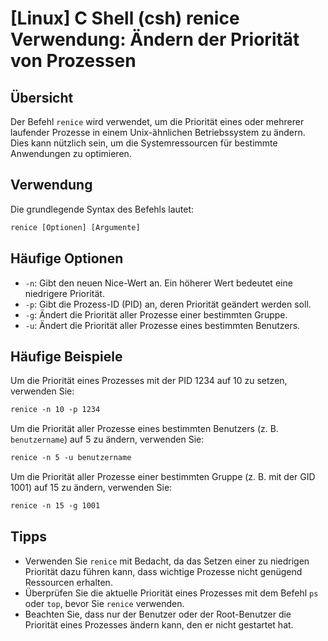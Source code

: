 # [Linux] C Shell (csh) renice Verwendung: Ändern der Priorität von Prozessen

## Übersicht
Der Befehl `renice` wird verwendet, um die Priorität eines oder mehrerer laufender Prozesse in einem Unix-ähnlichen Betriebssystem zu ändern. Dies kann nützlich sein, um die Systemressourcen für bestimmte Anwendungen zu optimieren.

## Verwendung
Die grundlegende Syntax des Befehls lautet:

```csh
renice [Optionen] [Argumente]
```

## Häufige Optionen
- `-n`: Gibt den neuen Nice-Wert an. Ein höherer Wert bedeutet eine niedrigere Priorität.
- `-p`: Gibt die Prozess-ID (PID) an, deren Priorität geändert werden soll.
- `-g`: Ändert die Priorität aller Prozesse einer bestimmten Gruppe.
- `-u`: Ändert die Priorität aller Prozesse eines bestimmten Benutzers.

## Häufige Beispiele
Um die Priorität eines Prozesses mit der PID 1234 auf 10 zu setzen, verwenden Sie:

```csh
renice -n 10 -p 1234
```

Um die Priorität aller Prozesse eines bestimmten Benutzers (z. B. `benutzername`) auf 5 zu ändern, verwenden Sie:

```csh
renice -n 5 -u benutzername
```

Um die Priorität aller Prozesse einer bestimmten Gruppe (z. B. mit der GID 1001) auf 15 zu ändern, verwenden Sie:

```csh
renice -n 15 -g 1001
```

## Tipps
- Verwenden Sie `renice` mit Bedacht, da das Setzen einer zu niedrigen Priorität dazu führen kann, dass wichtige Prozesse nicht genügend Ressourcen erhalten.
- Überprüfen Sie die aktuelle Priorität eines Prozesses mit dem Befehl `ps` oder `top`, bevor Sie `renice` verwenden.
- Beachten Sie, dass nur der Benutzer oder der Root-Benutzer die Priorität eines Prozesses ändern kann, den er nicht gestartet hat.